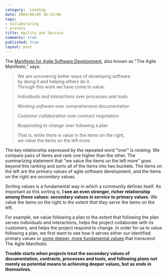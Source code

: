 ```yaml
--- 
category:  Leading
date: 2004/06/05 16:15:00
tags: 
- collaborating
- process
title: Agility and Service
comments: true
published: true
layout: post
---
```


<p> The <a href="http://www.agilemanifesto.org/">Manifesto for Agile Software Development</a>, also known as "The Agile Manifesto," says: </p>
<blockquote>
<p> We are uncovering better ways of developing software <br /> by doing it and helping others do it. <br /> Through this work we have come to value: </p>
<p>
<em>Individuals and interactions</em> over processes and tools </p>
<p>
<em>Working software</em> over comprehensive documentation </p>
<p>
<em>Customer collaboration</em> over contract negotiation </p>
<p>
<em>Responding to change</em> over following a plan </p>
<p> That is, while there is value in the items on the right,<br /> we value the items on the left more. </p>
</blockquote>
<p> The key relationship expressed by the repeated word "over" is <em>ranking.</em>  We compare pairs of items and rank one higher than the other.  The summarizing statement that "we value the items on the left more" goes beyond this ranking and sorts all of the items into two buckets.  The items on the left are the <em>primary</em> values of agile software development, and the items on the right are <em>secondary</em> values. </p>
<p> Sorting values is a fundamental way in which a community defines itself.  As important as this sorting is, <strong>I see an even stronger, richer relationship among these values: secondary values <em>in service to</em> primary values</strong>.  We value the items on the right <em>to the extent that they serve</em> the items on the left.</p>
<p> For example, we value following a plan to the extent that following the plan serves individuals and interactions, helps the project collaborate with its customers, and helps the project respond to change.  In order for us to value following a plan, we first want to see how it serves either our identified primary values or <a href="/2004/02/values/">some deeper, more fundamental values</a> that transcend The Agile Manifesto. </p>
<p>
<strong>Trouble starts when projects treat the secondary values of documentation, contracts, processes and tools, and following plans not merely as potential means to achieving deeper values, but as ends in themselves.</strong>
</p>
